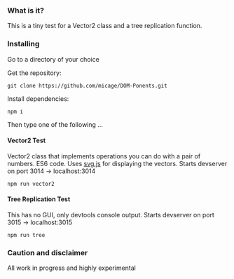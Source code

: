### What is it?
This is a tiny test for a Vector2 class and a tree replication function.

### Installing
Go to a directory of your choice

Get the repository:
```
git clone https://github.com/micage/DOM-Ponents.git
```

Install dependencies:
```
npm i
```

Then type one of the following ...

#### Vector2 Test
Vector2 class that implements operations you can do with a pair of numbers. ES6 code.
Uses [svg.js](https://github.com/svgdotjs/svg.js) for displaying the vectors.
Starts devserver on port 3014 -> localhost:3014
```
npm run vector2
```

#### Tree Replication Test
This has no GUI, only devtools console output.
Starts devserver on port 3015 -> localhost:3015
```
npm run tree
```

### Caution and disclaimer
All work in progress and highly experimental
